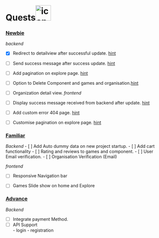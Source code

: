 # Quests<img src="" alt="icon" width="50"/> 

<h3><u>Newbie</u></h3>
   <i>backend</i>
    
 - [x]  Redirect to detailview after successful update. [hint](https://docs.djangoproject.com/en/3.2/ref/class-based-views/generic-editing/)
 - [ ]  Send  success message after success update. [hint](https://docs.djangoproject.com/en/3.2/ref/contrib/messages/)
 - [ ]  Add pagination on explore page. [hint](https://docs.djangoproject.com/en/3.2/topics/pagination/)
 - [ ]  Option to Delete Component and games and organisation.[hint](https://docs.djangoproject.com/en/3.2/ref/class-based-views/generic-editing/#django.views.generic.edit.DeleteView)

- [ ]  Organization detail view.
  <i>frontend</i>
   
 - [ ] Display success message received from backend after update. [hint](https://docs.djangoproject.com/en/3.2/ref/contrib/messages/)
 - [ ] Add custom error 404 page. [hint](https://docs.djangoproject.com/en/3.2/topics/http/views/#customizing-error-views)
 - [ ] Customise pagination on explore page. [hint](https://docs.djangoproject.com/en/3.2/topics/pagination/)

<h3><u>Familiar</u></h3>
<i>Backend</i>
 - [ ] Add Auto dummy data on new project startup.
 - [ ] Add cart functionality
 - [ ] Rating and reviews to games and component.
 - [ ] User Email verification.
 - [ ] Organisation Verification (Email)

<i>frontend</i>

 - [ ] Responsive Navigation bar   
 - [ ] Games Slide show on home and Explore

 
<h3><u>Advance</u></h3>
<i>Backend</i>

 - [ ] Integrate payment Method. 
 - [ ] API Support      
			 - login 
			 - registration
